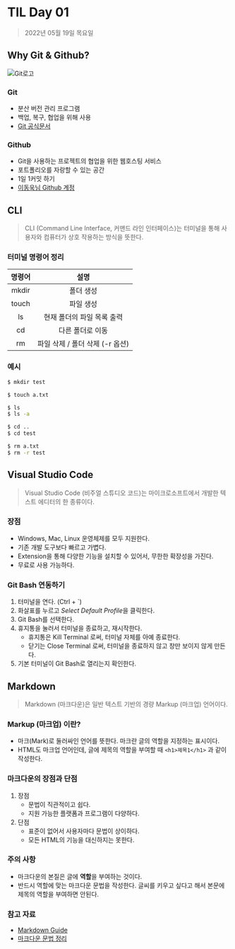 # TIL Day 01

> 2022년 05월 19일 목요일

## Why Git & Github?

![Git로고](https://user-images.githubusercontent.com/49775540/168756716-68f9aebb-380f-4897-8141-78d8403f6113.png)

### Git

* 분산 버전 관리 프로그램
* 백업, 복구, 협업을 위해 사용
* [Git 공식문서](https://git-scm.com/book/ko/v2)

### Github

* Git을 사용하는 프로젝트의 협업을 위한 웹호스팅 서비스
* 포트폴리오를 자랑할 수 있는 공간
* 1일 1커밋 하기
* [이동욱님 Github 계정](https://github.com/jojoldu)



## CLI

>  CLI (Command Line Interface, 커맨드 라인 인터페이스)는 터미널을 통해 사용자와 컴퓨터가 상호 작용하는 방식을 뜻한다.

### 터미널 명령어 정리

| 명령어 |              설명              |
| :----: | :-----------------------------:|
| mkdir  |            폴더 생성           |
| touch  |            파일 생성           |
|   ls   |   현재 폴더의 파일 목록 출력   |
|   cd   |        다른 폴더로 이동        |
|   rm   | 파일 삭제 / 폴더 삭제 (-r 옵션)|

### 예시

```bash
$ mkdir test

$ touch a.txt

$ ls
$ ls -a

$ cd ..
$ cd test

$ rm a.txt
$ rm -r test
```



## Visual Studio Code

> Visual Studio Code (비주얼 스튜디오 코드)는 마이크로소프트에서 개발한 텍스트 에디터의 한 종류이다.

### 장점

* Windows, Mac, Linux 운영체제를 모두 지원한다.
* 기존 개발 도구보다 빠르고 가볍다.
* Extension을 통해 다양한 기능을 설치할 수 있어서, 무한한 확장성을 가진다.
* 무료로 사용 가능하다.

### Git Bash 연동하기

1. 터미널을 연다. (Ctrl + `)
2. 화살표를 누르고 *Select Default Profile*을 클릭한다.
3. Git Bash를 선택한다.
4. 휴지통을 눌러서 터미널을 종료하고, 재시작한다.
   - 휴지통은 Kill Terminal 로써, 터미널 자체를 아예 종료한다.
   - 닫기는 Close Terminal 로써, 터미널을 종료하지 않고 창만 보이지 않게 만든다.
5.  기본 터미널이 Git Bash로 열리는지 확인한다.



## Markdown

> Markdown (마크다운)은 일반 텍스트 기반의 경량 Markup (마크업) 언어이다.

### Markup (마크업) 이란?

* 마크(Mark)로 둘러싸인 언어를 뜻한다. 마크란 글의 역할을 지정하는 표시이다.
* HTML도 마크업 언어인데, 글에 제목의 역할을 부여할 때 `<h1>제목1</h1>` 과 같이 작성한다.

### 마크다운의 장점과 단점

1. 장점
   * 문법이 직관적이고 쉽다.
   * 지원 가능한 플랫폼과 프로그램이 다양하다.
2. 단점
   * 표준이 없어서 사용자마다 문법이 상이하다.
   * 모든 HTML의 기능을 대신하지는 못한다.

### 주의 사항

* 마크다운의 본질은 글에 **역할**을 부여하는 것이다.
* 반드시 역할에 맞는 마크다운 문법을 작성한다. 글씨를 키우고 싶다고 해서 본문에 제목의 역할을 부여하면 안된다.

### 참고 자료

* [Markdown Guide](https://www.markdownguide.org/basic-syntax/)
* [마크다운 문법 정리](https://gist.github.com/ihoneymon/652be052a0727ad59601)
